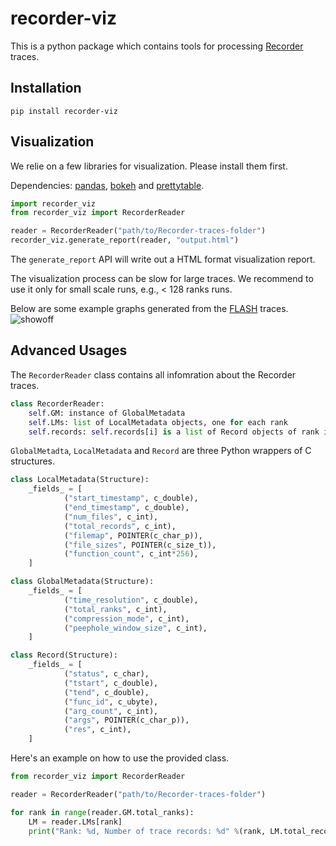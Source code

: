 recorder-viz
=============

This is a python package which contains tools for processing [Recorder](https://github.com/uiuc-hpc/Recorder) traces.

Installation
-------------

`pip install recorder-viz`



Visualization
--------------

We relie on a few libraries for visualization. Please install them first.

Dependencies: [pandas](https://pandas.pydata.org/), [bokeh](https://docs.bokeh.org/) and [prettytable](https://pypi.org/project/PrettyTable/).

```python
import recorder_viz
from recorder_viz import RecorderReader

reader = RecorderReader("path/to/Recorder-traces-folder")
recorder_viz.generate_report(reader, "output.html")
```

The `generate_report` API will write out a HTML format visualization report.

The visualization process can be slow for large traces. We recommend to use it only for small scale runs, e.g., < 128 ranks runs.

Below are some example graphs generated from the [FLASH](http://flash.uchicago.edu) traces.
![showoff](./test/showoff.jpg)


Advanced Usages
-------------

The `RecorderReader` class contains all infomration about the Recorder traces.

```python
class RecorderReader:
    self.GM: instance of GlobalMetadata
    self.LMs: list of LocalMetadata objects, one for each rank
    self.records: self.records[i] is a list of Record objects of rank i.
```

`GlobalMetadta`, `LocalMetadata` and `Record` are three Python wrappers of C structures. 

```python
class LocalMetadata(Structure):
    _fields_ = [
            ("start_timestamp", c_double),
            ("end_timestamp", c_double),
            ("num_files", c_int),
            ("total_records", c_int),
            ("filemap", POINTER(c_char_p)),
            ("file_sizes", POINTER(c_size_t)),
            ("function_count", c_int*256),
    ]

class GlobalMetadata(Structure):
    _fields_ = [
            ("time_resolution", c_double),
            ("total_ranks", c_int),
            ("compression_mode", c_int),
            ("peephole_window_size", c_int),
    ]

class Record(Structure):
    _fields_ = [
            ("status", c_char),
            ("tstart", c_double),
            ("tend", c_double),
            ("func_id", c_ubyte),
            ("arg_count", c_int),
            ("args", POINTER(c_char_p)),
            ("res", c_int),
    ]
```


Here's an example on how to use the provided class.

```python
from recorder_viz import RecorderReader

reader = RecorderReader("path/to/Recorder-traces-folder")

for rank in range(reader.GM.total_ranks):
    LM = reader.LMs[rank]
    print("Rank: %d, Number of trace records: %d" %(rank, LM.total_records))
```
